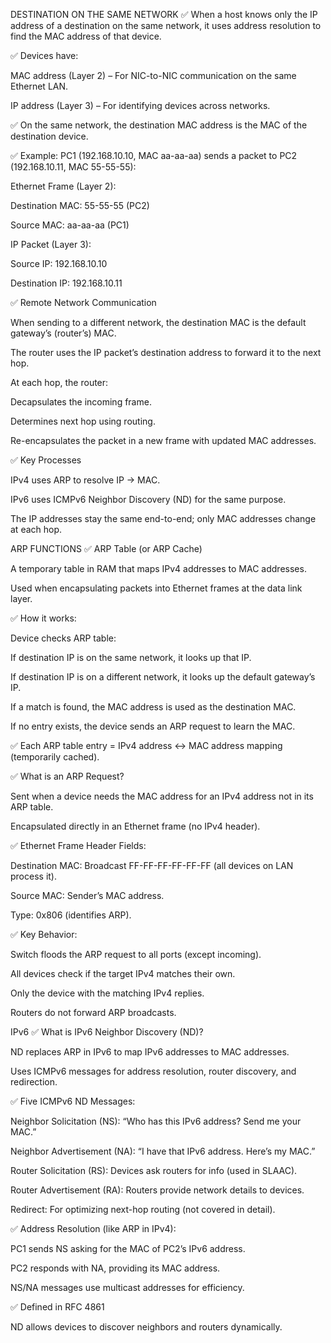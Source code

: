 
DESTINATION ON THE SAME NETWORK
✅ When a host knows only the IP address of a destination on the same network, it uses address resolution to find the MAC address of that device.

✅ Devices have:

MAC address (Layer 2) – For NIC-to-NIC communication on the same Ethernet LAN.

IP address (Layer 3) – For identifying devices across networks.

✅ On the same network, the destination MAC address is the MAC of the destination device.

✅ Example: PC1 (192.168.10.10, MAC aa-aa-aa) sends a packet to PC2 (192.168.10.11, MAC 55-55-55):

Ethernet Frame (Layer 2):

Destination MAC: 55-55-55 (PC2)

Source MAC: aa-aa-aa (PC1)

IP Packet (Layer 3):

Source IP: 192.168.10.10

Destination IP: 192.168.10.11



✅ Remote Network Communication

When sending to a different network, the destination MAC is the default gateway’s (router’s) MAC.

The router uses the IP packet’s destination address to forward it to the next hop.

At each hop, the router:

Decapsulates the incoming frame.

Determines next hop using routing.

Re-encapsulates the packet in a new frame with updated MAC addresses.

✅ Key Processes

IPv4 uses ARP to resolve IP → MAC.

IPv6 uses ICMPv6 Neighbor Discovery (ND) for the same purpose.

The IP addresses stay the same end-to-end; only MAC addresses change at each hop.

ARP FUNCTIONS
✅ ARP Table (or ARP Cache)

A temporary table in RAM that maps IPv4 addresses to MAC addresses.

Used when encapsulating packets into Ethernet frames at the data link layer.

✅ How it works:

Device checks ARP table:

If destination IP is on the same network, it looks up that IP.

If destination IP is on a different network, it looks up the default gateway’s IP.

If a match is found, the MAC address is used as the destination MAC.

If no entry exists, the device sends an ARP request to learn the MAC.

✅ Each ARP table entry = IPv4 address ↔ MAC address mapping (temporarily cached).

✅ What is an ARP Request?

Sent when a device needs the MAC address for an IPv4 address not in its ARP table.

Encapsulated directly in an Ethernet frame (no IPv4 header).

✅ Ethernet Frame Header Fields:

Destination MAC: Broadcast FF-FF-FF-FF-FF-FF (all devices on LAN process it).

Source MAC: Sender’s MAC address.

Type: 0x806 (identifies ARP).

✅ Key Behavior:

Switch floods the ARP request to all ports (except incoming).

All devices check if the target IPv4 matches their own.

Only the device with the matching IPv4 replies.

Routers do not forward ARP broadcasts.


IPv6 
✅ What is IPv6 Neighbor Discovery (ND)?

ND replaces ARP in IPv6 to map IPv6 addresses to MAC addresses.

Uses ICMPv6 messages for address resolution, router discovery, and redirection.

✅ Five ICMPv6 ND Messages:

Neighbor Solicitation (NS): “Who has this IPv6 address? Send me your MAC.”

Neighbor Advertisement (NA): “I have that IPv6 address. Here’s my MAC.”

Router Solicitation (RS): Devices ask routers for info (used in SLAAC).

Router Advertisement (RA): Routers provide network details to devices.

Redirect: For optimizing next-hop routing (not covered in detail).

✅ Address Resolution (like ARP in IPv4):

PC1 sends NS asking for the MAC of PC2’s IPv6 address.

PC2 responds with NA, providing its MAC address.

NS/NA messages use multicast addresses for efficiency.

✅ Defined in RFC 4861

ND allows devices to discover neighbors and routers dynamically.




